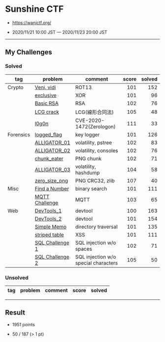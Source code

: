 # Sunshine CTF

* https://wanictf.org/

* 2020/11/21 10:00 JST — 2020/11/23 20:00 JST

---

## My Challenges

### Solved

| tag       | problem                            | comment                              | score | solved |
| --------- | ---------------------------------- | ------------------------------------ | ----: | -----: |
| Crypto    | [Veni, vidi](Veni_vidi)            | ROT13                                | 101   | 152    |
|           | [exclusive](exclusive)             | XOR                                  | 101   | 96     |
|           | [Basic RSA](Basic_RSA)             | RSA                                  | 102   | 76     |
|           | [LCG crack](LCG_crack)             | LCG(線形合同法)                           | 105   | 48     |
|           | [l0g0n](l0g0n)                     | CVE-2020-1472(Zerologon)             | 111   | 33     |
| Forensics | [logged_flag](logged_flag)         | key logger                           | 101   | 126    |
|           | [ALLIGATOR_01](ALLIGATOR_01)       | volatility, pstree                   | 102   | 83     |
|           | [ALLIGATOR_02](ALLIGATOR_02)       | volatility, consoles                 | 102   | 76     |
|           | [chunk_eater](chunk_eater)         | PNG chunk                            | 102   | 71     |
|           | [ALLIGATOR_03](ALLIGATOR_03)       | volatility, hashdump                 | 104   | 58     |
|           | [zero_size_png](zero_size_png)     | PNG CRC32, zlib                      | 107   | 40     |
| Misc      | [Find a Number](Find_a_Number)     | binary search                        | 101   | 111    |
|           | [MQTT Challenge](MQTT_Challenge)   | MQTT                                 | 103   | 65     |
| Web       | [DevTools_1](DevTools_1)           | devtool                              | 100   | 163    |
|           | [DevTools_2](DevTools_2)           | devtool                              | 101   | 154    |
|           | [Simple Memo](Simple_Memo)         | directory traversal                  | 101   | 135    |
|           | [striped table](striped_table)     | XSS                                  | 101   | 111    |
|           | [SQL Challenge 1](SQL_Challenge_1) | SQL injection w/o spaces             | 102   | 71     |
|           | [SQL Challenge 2](SQL_Challenge_2) | SQL injection w/o special characters | 105   | 50     |

### Unsolved

| tag | problem | comment | score | solved |
| --- | ------- | ------- | ----: | -----: |

---

## Result

* 1951 points

* 50 / 187 (> 1 pt)
